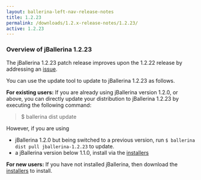```yaml
---
layout: ballerina-left-nav-release-notes
title: 1.2.23
permalink: /downloads/1.2.x-release-notes/1.2.23/
active: 1.2.23
---
```


### Overview of jBallerina 1.2.23

The jBallerina 1.2.23 patch release improves upon the 1.2.22 release by addressing an [issue](https://github.com/ballerina-platform/ballerina-standard-library/issues/2439).

You can use the update tool to update to jBallerina 1.2.23 as follows.

**For existing users:**
If you are already using jBallerina version 1.2.0, or above, you can directly update your distribution to jBallerina 1.2.23 by executing the following command:

> $ ballerina dist update

However, if you are using

- jBallerina 1.2.0 but being switched to a previous version, run `$ ballerina dist pull jballerina-1.2.23` to update.
- a jBallerina version below 1.1.0, install via the [installers](https://ballerina.io/downloads/)

**For new users:**
If you have not installed jBallerina, then download the [installers](https://ballerina.io/downloads/) to install.

<style>.cGitButtonContainer, .cBallerinaTocContainer {display:none;}</style>



